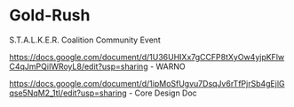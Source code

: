 # Gold-Rush
S.T.A.L.K.E.R. Coalition Community Event

https://docs.google.com/document/d/1U36UHIXx7gCCFP8tXyOw4yjpKFlwC4qJmPQiIWRoyL8/edit?usp=sharing - WARNO

https://docs.google.com/document/d/1ipMoSfUgvu7DsqJv6rTfPjrSb4gEjlGqse5NqM2_1tI/edit?usp=sharing - Core Design Doc
